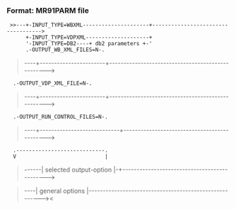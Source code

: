  ### Format: MR91PARM file                                                                                                                          

     >>---+-INPUT_TYPE=WBXML---------------------+----------------------------------->      
          +-INPUT_TYPE=VDPXML--------------------+   
          '-INPUT_TYPE=DB2----+ db2 parameters +-'                                                      
          .-OUTPUT_WB_XML_FILES=N-.                                                    
 >----+-----------------------+--------------------------------------------------> 
                                                                                   
      .-OUTPUT_VDP_XML_FILE=N-.                                                     
 >----+-----------------------+--------------------------------------------------> 
                                                                                   
      .-OUTPUT_RUN_CONTROL_FILES=N-.                                                
 >----+----------------------------+---------------------------------------------> 
                                                                                   
      .----------------------------.                                           
      V                            |                                           
 >------| selected output-option |-+---------------------------------------------> 
                                                                                   
                                                                                   
 >----| general options |------------------------------------------------------->< 
